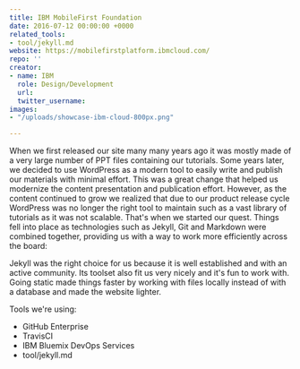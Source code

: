 ```yaml
---
title: IBM MobileFirst Foundation
date: 2016-07-12 00:00:00 +0000
related_tools:
- tool/jekyll.md
website: https://mobilefirstplatform.ibmcloud.com/
repo: ''
creator:
- name: IBM
  role: Design/Development
  url: 
  twitter_username: 
images:
- "/uploads/showcase-ibm-cloud-800px.png"

---
```

When we first released our site many many years ago it was mostly made of a very large number of PPT files containing our tutorials. Some years later, we decided to use WordPress as a modern tool to easily write and publish our materials with minimal effort. This was a great change that helped us modernize the content presentation and publication effort. However, as the content continued to grow we realized that due to our product release cycle WordPress was no longer the right tool to maintain such as a vast library of tutorials as it was not scalable. That's when we started our quest. Things fell into place as technologies such as Jekyll, Git and Markdown were combined together, providing us with a way to work more efficiently across the board:

Jekyll was the right choice for us because it is well established and with an active community. Its toolset also fit us very nicely and it's fun to work with. Going static made things faster by working with files locally instead of with a database and made the website lighter.

Tools we're using:

- GitHub Enterprise
- TravisCI
- IBM Bluemix DevOps Services
- tool/jekyll.md
